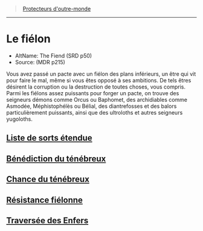 ﻿---
!SubClassItem
Id: warlock_fiendish_hd.md#le-fiélon
RootId: warlock_fiendish_hd.md
ParentLink: warlock_hd.md#protecteurs-doutre-monde
Name: Le fiélon
ParentName: Protecteurs d'outre-monde
NameLevel: 1
AltName: The Fiend (SRD p50)
Source: (MDR p215)
---
>  [Protecteurs d'outre-monde](hd_warlock_protecteurs_doutre_monde.md)

---


# Le fiélon

- AltName: The Fiend (SRD p50)
- Source: (MDR p215)

Vous avez passé un pacte avec un fiélon des plans inférieurs, un être qui vit pour faire le mal, même si vous êtes opposé à ses ambitions. De tels êtres désirent la corruption ou la destruction de toutes choses, vous compris. Parmi les fiélons assez puissants pour forger un pacte, on trouve des seigneurs démons comme Orcus ou Baphomet, des archidiables comme Asmodée, Méphistophélès ou Bélial, des diantrefosses et des balors particulièrement puissants, ainsi que des ultroloths et autres seigneurs yugoloths.



## [Liste de sorts étendue](hd_warlock_fiendish_liste_de_sorts_etendue.md)



## [Bénédiction du ténébreux](hd_warlock_fiendish_benediction_du_tenebreux.md)



## [Chance du ténébreux](hd_warlock_fiendish_chance_du_tenebreux.md)



## [Résistance fiélonne](hd_warlock_fiendish_resistance_fielonne.md)



## [Traversée des Enfers](hd_warlock_fiendish_traversee_des_enfers.md)

